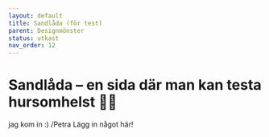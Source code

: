```yaml
---
layout: default
title: Sandlåda (för test)
parent: Designmönster
status: utkast
nav_order: 12
---
```


# Sandlåda – en sida där man kan testa hursomhelst 👩‍🎨

jag kom in :)
/Petra
Lägg in något här!
